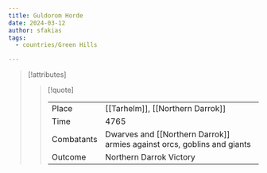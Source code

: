```yaml
---
title: Guldorom Horde
date: 2024-03-12
author: sfakias
tags:
  - countries/Green Hills

---
```

> [!attributes]
> 
> > [!quote]
> >
> > | | |
> > | --- | --- |
> > | Place | [[Tarhelm]], [[Northern Darrok]] |
> > | Time | 4765 |
> > | Combatants | Dwarves and [[Northern Darrok]] armies against orcs, goblins and giants |
> > | Outcome | Northern Darrok Victory |
